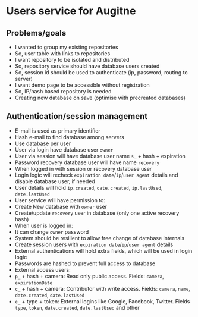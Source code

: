 Users service for Augitne
=========================

Problems/goals
--------------

* I wanted to group my existing repositories
 * So, user table with links to repositories
* I want repository to be isolated and distributed
 * So, repository service should have database users created
 * So, session id should be used to authenticate (ip, password, routing to server)
* I want demo page to be accessible without registration
 * So, IP/hash based repository is needed
 * Creating new database on save (optimise with precreated databases)
 
Authentication/session management
---------------------------------

* E-mail is used as primary identifier
 * Hash e-mail to find database among servers
* Use database per user
 * User via login have database user `owner`
 * User via session will have database user name `s_` + hash + expiration
 * Password recovery database user will have name `recovery`
* When logged in with session or recovery database user
 * Login logic will recheck `expiration date`/`ip`/`user agent` details and disable database user, if needed
 * User details will hold `ip.created`, `date.created`, `ip.lastUsed`, `date.lastUsed`
* User service will have permission to:
 * Create New database with `owner` user
 * Create/update `recovery` user in database (only one active recovery hash)
* When user is logged in:
 * It can change `owner` password
  * System should be resilient to allow free change of database internals
 * Create session users with `expiration date`/`ip`/`user agent` details
* External authentications will hold extra fields, which will be used in login logic
 * Passwords are hashed to prevent full access to database
 * External access users:
  * `p_` + hash + camera: Read only public access. Fields: `camera`, `expirationDate`
  * `c_` + hash + camera: Contributor with write access. Fields: `camera`, `name`, `date.created`, `date.lastUsed`
  * `e_` + type + token: External logins like Google, Facebook, Twitter. Fields `type`, `token`, `date.created`, `date.lastUsed` and other
